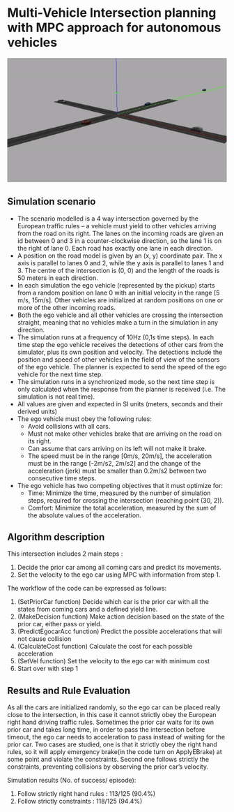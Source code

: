 # Multi-Vehicle Intersection planning with MPC approach for autonomous vehicles

<p align="center">
  <img src="./Simulation_result.gif">
</p>


## Simulation scenario 
 - The scenario modelled is a 4 way intersection governed by the European traffic rules 
– a vehicle must yield to other vehicles arriving from the road on its right. 
The lanes on the incoming roads are given an id between 0 and 3 in a counter-clockwise direction,
so the lane 1 is on the right of lane 0. Each road has exactly one lane in each direction. 
 - A position on the road model is given by an (x, y) coordinate pair. 
The x axis is parallel to lanes 0 and 2, while the y axis is parallel to lanes 1 and 3. 
The centre of the intersection is (0, 0) and the length of the roads is 50 meters in each direction. 
 - In each simulation the ego vehicle (represented by the pickup) starts from a random position on lane 0 
 with an initial velocity in the range 
[5 m/s, 15m/s]. Other vehicles are initialized at random positions on one or more of the other incoming roads.  
 - Both the ego vehicle and all other vehicles are crossing the intersection straight, 
meaning that no vehicles make a turn in the simulation in any direction. 
 - The simulation runs at a frequency of 10Hz (0,1s time steps). In each time step the ego vehicle 
receives the detections of other cars from the simulator, plus its own position and velocity. 
The detections include the position and speed of other vehicles in the field of view of the sensors of the ego vehicle. 
The planner is expected to send the speed of the ego vehicle for the next time step. 
 - The simulation runs in a synchronized mode, so the next time step is only calculated when the response from 
the planner is received (i.e. The simulation is not real time). 
 - All values are given and expected in SI units (meters, seconds and their derived units) 
 - The ego vehicle must obey the following rules: 
   - Avoid collisions with all cars. 
   - Must not make other vehicles brake that are arriving on the road on its right.  
   - Can assume that cars arriving on its left will not make it brake. 
   - The speed must be in the range [0m/s, 20m/s], the acceleration must be in the range [-2m/s2, 2m/s2] 
   and the change of the acceleration (jerk) must be smaller than 0.2m/s2 between two consecutive time steps. 
 - The ego vehicle has two competing objectives that it must optimize for: 
   - Time: Minimize the time, measured by the number of simulation steps, required for crossing the intersection 
   (reaching point (30, 2)). 
   - Comfort: Minimize the total acceleration, measured by the sum of the absolute values of the acceleration. 


## Algorithm description
This intersection includes 2 main steps : 
1. Decide the prior car among all coming cars and predict its movements. 
2. Set the velocity to the ego car using MPC with information from step 1.

The workflow of the code can be expressed as follows:
1. (SetPriorCar function) Decide which car is the prior car with all the states from coming cars and a defined yield line.
2. (MakeDecision function) Make action decision based on the state of the prior car, either pass or yield.
3. (PredictEgocarAcc function) Predict the possible accelerations that will not cause collision
4. (CalculateCost function) Calculate the cost for each possible acceleration
5. (SetVel function) Set the velocity to the ego car with minimum cost
6. Start over with step 1

## Results and Rule Evaluation
As all the cars are initialized randomly, so the ego car can be placed really close to the intersection, in this case it cannot strictly obey the European right hand driving traffic rules. Sometimes the prior car waits for its own prior car and takes long time, in order to pass the intersection before timeout, the ego car needs to acceleration to pass instead of waiting for the prior car. Two cases are studied, one is that it strictly obey the right hand rules, so it will apply emergency brake(in the code turn on ApplyEBrake) at some point and violate the constraints. Second one follows strictly the constraints, preventing collisions by observing the prior car’s velocity.

Simulation results (No. of success/ episode):
1. Follow strictly right hand rules : 113/125 (90.4%)
2. Follow strictly constraints : 118/125 (94.4%)
